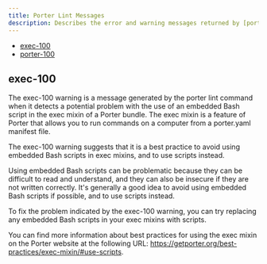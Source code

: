 ```yaml
---
title: Porter Lint Messages
description: Describes the error and warning messages returned by [porter Lint command](https://getporter.org/cli/porter_lint)
---
```


* [exec-100](#exec-100)
* [porter-100](https://getporter.org/reference/linter/#porter-100)


## exec-100
The exec-100 warning is a message generated by the porter lint command when it detects a potential problem with the use of an embedded Bash script in the exec mixin of a Porter bundle. The exec mixin is a feature of Porter that allows you to run commands on a computer from a porter.yaml manifest file.

The exec-100 warning suggests that it is a best practice to avoid using embedded Bash scripts in exec mixins, and to use scripts instead. 

Using embedded Bash scripts can be problematic because they can be difficult to read and understand, and they can also be insecure if they are not written correctly. It's generally a good idea to avoid using embedded Bash scripts if possible, and to use scripts instead.

To fix the problem indicated by the exec-100 warning, you can try replacing any embedded Bash scripts in your exec mixins with scripts.

You can find more information about best practices for using the exec mixin on the Porter website at the following URL: https://getporter.org/best-practices/exec-mixin/#use-scripts.
